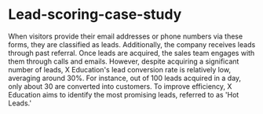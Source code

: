 # Lead-scoring-case-study 
When visitors provide their email addresses or phone numbers via these forms, they are classified as leads. Additionally, the company receives leads through past referral. Once leads are acquired, the sales team engages with them through calls and emails. However, despite acquiring a significant number of leads, X Education's lead conversion rate is relatively low, averaging around 30%. For instance, out of 100 leads acquired in a day, only about 30 are converted into customers. To improve efficiency, X Education aims to identify the most promising leads, referred to as 'Hot Leads.'

